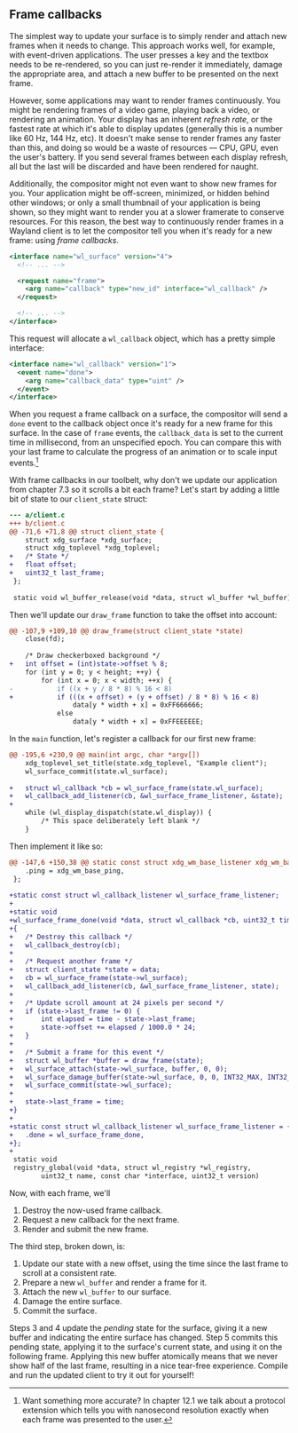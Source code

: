 ## Frame callbacks

The simplest way to update your surface is to simply render and attach new
frames when it needs to change. This approach works well, for example, with
event-driven applications. The user presses a key and the textbox needs to be
re-rendered, so you can just re-render it immediately, damage the appropriate
area, and attach a new buffer to be presented on the next frame.

However, some applications may want to render frames continuously. You might be
rendering frames of a video game, playing back a video, or rendering an
animation. Your display has an inherent *refresh rate*, or the fastest rate at
which it's able to display updates (generally this is a number like 60 Hz, 144
Hz, etc). It doesn't make sense to render frames any faster than this, and doing
so would be a waste of resources &mdash; CPU, GPU, even the user's battery. If 
you send several frames between each display refresh, all but the last will be
discarded and have been rendered for naught.

Additionally, the compositor might not even want to show new frames for you.
Your application might be off-screen, minimized, or hidden behind other windows;
or only a small thumbnail of your application is being shown, so they might want
to render you at a slower framerate to conserve resources. For this reason, the
best way to continuously render frames in a Wayland client is to let the
compositor tell you when it's ready for a new frame: using *frame callbacks*.

```xml
<interface name="wl_surface" version="4">
  <!-- ... -->

  <request name="frame">
    <arg name="callback" type="new_id" interface="wl_callback" />
  </request>

  <!-- ... -->
</interface>
```

This request will allocate a `wl_callback` object, which has a pretty simple
interface:

```xml
<interface name="wl_callback" version="1">
  <event name="done">
    <arg name="callback_data" type="uint" />
  </event>
</interface>
```

When you request a frame callback on a surface, the compositor will send a
`done` event to the callback object once it's ready for a new frame for this
surface. In the case of `frame` events, the `callback_data` is set to the
current time in millisecond, from an unspecified epoch. You can compare this
with your last frame to calculate the progress of an animation or to scale input
events.[^1]

With frame callbacks in our toolbelt, why don't we update our application from
chapter 7.3 so it scrolls a bit each frame? Let's start by adding a little bit
of state to our `client_state` struct:

```diff
--- a/client.c
+++ b/client.c
@@ -71,6 +71,8 @@ struct client_state {
 	struct xdg_surface *xdg_surface;
 	struct xdg_toplevel *xdg_toplevel;
+	/* State */
+	float offset;
+	uint32_t last_frame;
 };
 
 static void wl_buffer_release(void *data, struct wl_buffer *wl_buffer) {
```

Then we'll update our `draw_frame` function to take the offset into account:

```diff
@@ -107,9 +109,10 @@ draw_frame(struct client_state *state)
 	close(fd);
 
 	/* Draw checkerboxed background */
+	int offset = (int)state->offset % 8;
 	for (int y = 0; y < height; ++y) {
 		for (int x = 0; x < width; ++x) {
-			if ((x + y / 8 * 8) % 16 < 8)
+			if (((x + offset) + (y + offset) / 8 * 8) % 16 < 8)
 				data[y * width + x] = 0xFF666666;
 			else
 				data[y * width + x] = 0xFFEEEEEE;
```

In the `main` function, let's register a callback for our first new frame:

```diff
@@ -195,6 +230,9 @@ main(int argc, char *argv[])
 	xdg_toplevel_set_title(state.xdg_toplevel, "Example client");
 	wl_surface_commit(state.wl_surface);
 
+	struct wl_callback *cb = wl_surface_frame(state.wl_surface);
+	wl_callback_add_listener(cb, &wl_surface_frame_listener, &state);
+
 	while (wl_display_dispatch(state.wl_display)) {
 		/* This space deliberately left blank */
 	}
```

Then implement it like so:

```diff
@@ -147,6 +150,38 @@ static const struct xdg_wm_base_listener xdg_wm_base_listener = {
 	.ping = xdg_wm_base_ping,
 };
 
+static const struct wl_callback_listener wl_surface_frame_listener;
+
+static void
+wl_surface_frame_done(void *data, struct wl_callback *cb, uint32_t time)
+{
+	/* Destroy this callback */
+	wl_callback_destroy(cb);
+
+	/* Request another frame */
+	struct client_state *state = data;
+	cb = wl_surface_frame(state->wl_surface);
+	wl_callback_add_listener(cb, &wl_surface_frame_listener, state);
+
+	/* Update scroll amount at 24 pixels per second */
+	if (state->last_frame != 0) {
+		int elapsed = time - state->last_frame;
+		state->offset += elapsed / 1000.0 * 24;
+	}
+
+	/* Submit a frame for this event */
+	struct wl_buffer *buffer = draw_frame(state);
+	wl_surface_attach(state->wl_surface, buffer, 0, 0);
+	wl_surface_damage_buffer(state->wl_surface, 0, 0, INT32_MAX, INT32_MAX);
+	wl_surface_commit(state->wl_surface);
+
+	state->last_frame = time;
+}
+
+static const struct wl_callback_listener wl_surface_frame_listener = {
+	.done = wl_surface_frame_done,
+};
+
 static void
 registry_global(void *data, struct wl_registry *wl_registry,
 		uint32_t name, const char *interface, uint32_t version)
```

Now, with each frame, we'll

1. Destroy the now-used frame callback.
2. Request a new callback for the next frame.
3. Render and submit the new frame.

The third step, broken down, is:

1. Update our state with a new offset, using the time since the last frame to
   scroll at a consistent rate.
2. Prepare a new `wl_buffer` and render a frame for it.
3. Attach the new `wl_buffer` to our surface.
4. Damage the entire surface.
5. Commit the surface.

Steps 3 and 4 update the *pending* state for the surface, giving it a new buffer
and indicating the entire surface has changed. Step 5 commits this pending
state, applying it to the surface's current state, and using it on the following
frame. Applying this new buffer atomically means that we never show half of the
last frame, resulting in a nice tear-free experience. Compile and run the
updated client to try it out for yourself!

[^1]: Want something more accurate? In chapter 12.1 we talk about a protocol extension which tells you with nanosecond resolution exactly when each frame was presented to the user.
